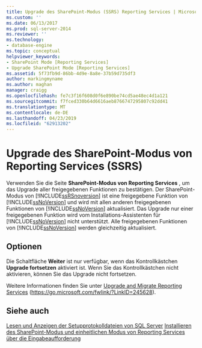 ```yaml
---
title: Upgrade des SharePoint-Modus (SSRS) Reporting Services | Microsoft-Dokumentation
ms.custom: ''
ms.date: 06/13/2017
ms.prod: sql-server-2014
ms.reviewer: ''
ms.technology:
- database-engine
ms.topic: conceptual
helpviewer_keywords:
- SharePoint Mode [Reporting Services]
- Upgrade SharePoint Mode [Reporting Services]
ms.assetid: 5f73fb9d-86bb-4d9e-8a8e-37b59d735df3
author: markingmyname
ms.author: maghan
manager: craigg
ms.openlocfilehash: fe7c3f16f608d0f6e890be74cd5ae48ec4d1a121
ms.sourcegitcommit: f7fced330b64d6616aeb8766747295807c92dd41
ms.translationtype: MT
ms.contentlocale: de-DE
ms.lasthandoff: 04/23/2019
ms.locfileid: "62913202"
---
```

# <a name="reporting-services-sharepoint-mode-upgrade-ssrs"></a>Upgrade des SharePoint-Modus von Reporting Services (SSRS)
  Verwenden Sie die Seite **SharePoint-Modus von Reporting Services** , um das Upgrade aller freigegebenen Funktionen zu bestätigen. Der SharePoint-Modus von [!INCLUDE[ssRSnoversion](../../includes/ssrsnoversion-md.md)] ist eine freigegebene Funktion von [!INCLUDE[ssNoVersion](../../includes/ssnoversion-md.md)] und wird mit allen anderen freigegebenen Funktionen von [!INCLUDE[ssNoVersion](../../includes/ssnoversion-md.md)] aktualisiert. Das Upgrade nur einer freigegebenen Funktion wird vom Installations-Assistenten für [!INCLUDE[ssNoVersion](../../includes/ssnoversion-md.md)] nicht unterstützt. Alle freigegebenen Funktionen von [!INCLUDE[ssNoVersion](../../includes/ssnoversion-md.md)] werden gleichzeitig aktualisiert.  
  
## <a name="options"></a>Optionen  
 Die Schaltfläche **Weiter** ist nur verfügbar, wenn das Kontrollkästchen **Upgrade fortsetzen** aktiviert ist. Wenn Sie das Kontrollkästchen nicht aktivieren, können Sie das Upgrade nicht fortsetzen.  
  
 Weitere Informationen finden Sie unter [Upgrade and Migrate Reporting Services](https://go.microsoft.com/fwlink/?LinkID=245628) (https://go.microsoft.com/fwlink/?LinkID=245628).  
  
## <a name="see-also"></a>Siehe auch  
 [Lesen und Anzeigen der Setupprotokolldateien von SQL Server](https://technet.microsoft.com/library/ms143702\(v=sql.110\).aspx)   
 [Installieren des SharePoint-Modus und einheitlichen Modus von Reporting Services über die Eingabeaufforderung](https://go.microsoft.com/fwlink/?LinkId=217620)  
  
  
